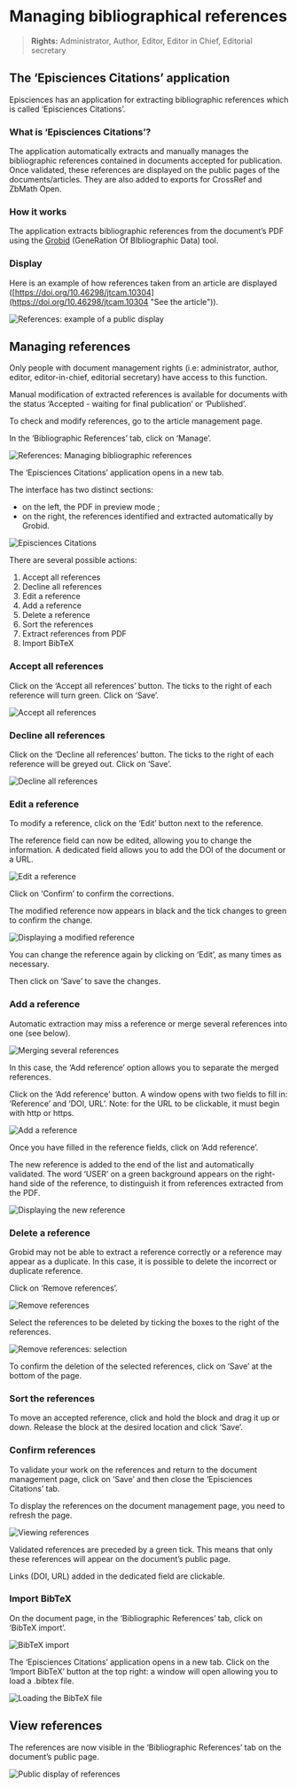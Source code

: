 # Managing bibliographical references

> **Rights:** Administrator, Author, Editor, Editor in Chief, Editorial secretary

## The ‘Episciences Citations’ application
Episciences has an application for extracting bibliographic references which is called ‘Episciences Citations’.

### What is ‘Episciences Citations’?
The application automatically extracts and manually manages the bibliographic references contained in documents accepted for publication. Once validated, these references are displayed on the public pages of the documents/articles. They are also added to exports for CrossRef and ZbMath Open.

### How it works
The application extracts bibliographic references from the document’s PDF using the [Grobid](https://grobid.readthedocs.io/en/latest/ "Grobid") (GeneRation Of BIbliographic Data) tool.

### Display
Here is an example of how references taken from an article are displayed ([https://doi.org/10.46298/jtcam.10304](https://doi.org/10.46298/jtcam.10304 "See the article")). 

![References: example of a public display](img/citations-0.png "References: example of a public display")

## Managing references
Only people with document management rights (i.e: administrator, author, editor, editor-in-chief, editorial secretary) have access to this function.

Manual modification of extracted references is available for documents with the status ‘Accepted - waiting for final publication’ or ‘Published’.

To check and modify references, go to the article management page.

In the ‘Bibliographic References’ tab, click on ‘Manage’.

![References: Managing bibliographic references](img/citations-1.png "References: Managing bibliographic references")

The ‘Episciences Citations’ application opens in a new tab.

The interface has two distinct sections:

- on the left, the PDF in preview mode ;
- on the right, the references identified and extracted automatically by Grobid.

![Episciences Citations](img/citations-2.png "Episciences Citations")

There are several possible actions:

1. Accept all references 
2. Decline all references 
3. Edit a reference 
4. Add a reference 
5. Delete a reference 
6. Sort the references 
7. Extract references from PDF 
8. Import BibTeX

### Accept all references
Click on the ‘Accept all references’ button. The ticks to the right of each reference will turn green. Click on ‘Save’.

![Accept all references](img/citations-3.png "Accept all references")

### Decline all references
Click on the ‘Decline all references’ button. The ticks to the right of each reference will be greyed out. Click on ‘Save’.

![Decline all references](img/citations-4.png "Decline all references")

### Edit a reference
To modify a reference, click on the ‘Edit’ button next to the reference.

The reference field can now be edited, allowing you to change the information. A dedicated field allows you to add the DOI of the document or a URL.

![Edit a reference](img/citations-5.png "Edit a reference")

Click on ‘Confirm’ to confirm the corrections.

The modified reference now appears in black and the tick changes to green to confirm the change.

![Displaying a modified reference](img/citations-6.png "Displaying a modified reference")

You can change the reference again by clicking on ‘Edit’, as many times as necessary.

Then click on ‘Save’ to save the changes.

### Add a reference
Automatic extraction may miss a reference or merge several references into one (see below).

![Merging several references](img/citations-7.png "Merging several references")

In this case, the ‘Add reference’ option allows you to separate the merged references.

Click on the ‘Add reference’ button. A window opens with two fields to fill in: ‘Reference’ and ‘DOI, URL’.
Note: for the URL to be clickable, it must begin with http or https.

![Add a reference](img/citations-8.png "Add a reference")

Once you have filled in the reference fields, click on ‘Add reference’.

The new reference is added to the end of the list and automatically validated. The word ‘USER’ on a green background appears on the right-hand side of the reference, to distinguish it from references extracted from the PDF.

![Displaying the new reference](img/citations-8.1.png "Displaying the new reference")

### Delete a reference
Grobid may not be able to extract a reference correctly or a reference may appear as a duplicate. In this case, it is possible to delete the incorrect or duplicate reference.

Click on ‘Remove references’.

![Remove references](img/citations-13.png "Remove references")

Select the references to be deleted by ticking the boxes to the right of the references.

![Remove references: selection](img/citations-14.png "Remove references: selection")

To confirm the deletion of the selected references, click on ‘Save’ at the bottom of the page.

### Sort the references
To move an accepted reference, click and hold the block and drag it up or down. Release the block at the desired location and click ‘Save’.

### Confirm references
To validate your work on the references and return to the document management page, click on ‘Save’ and then close the ‘Episciences Citations’ tab.

To display the references on the document management page, you need to refresh the page.

![Viewing references](img/citations-9.png "Viewing references")

Validated references are preceded by a green tick. This means that only these references will appear on the document’s public page.

Links (DOI, URL) added in the dedicated field are clickable.

### Import BibTeX
On the document page, in the ‘Bibliographic References’ tab, click on ‘BibTeX import’.

![BibTeX import](img/citations-11.png "BibTeX import")

The ‘Episciences Citations’ application opens in a new tab. Click on the ‘Import BibTeX’ button at the top right: a window will open allowing you to load a .bibtex file.

![Loading the BibTeX file](img/citations-12.png "Loading the BibTeX file")

## View references
The references are now visible in the ‘Bibliographic References’ tab on the document’s public page.

![Public display of references](img/citations-10.png "Public display of references")
